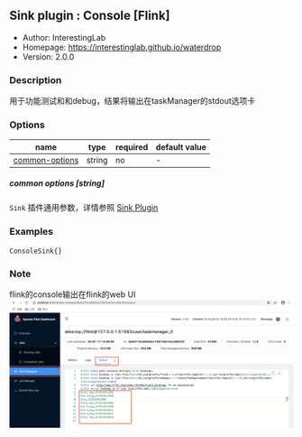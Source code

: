## Sink plugin : Console [Flink]

* Author: InterestingLab
* Homepage: https://interestinglab.github.io/waterdrop
* Version: 2.0.0

### Description
用于功能测试和和debug，结果将输出在taskManager的stdout选项卡

### Options
| name | type | required | default value |
| --- | --- | --- | --- |
| [common-options](#common-options-string)| string | no | - |


##### common options [string]

`Sink` 插件通用参数，详情参照 [Sink Plugin](/zh-cn/v2/flink/configuration/sink-plugins/)

### Examples

```
ConsoleSink{}
```

### Note
flink的console输出在flink的web UI
![flink_console](../../../../images/flink/flink-console.png)